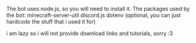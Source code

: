 The bot uses node.js, so you will need to install it.
The packages used by the bot:
minecraft-server-util
discord.js
dotenv (optional, you can just hardcode the stuff that i used it for)

i am lazy so i will not provide download links and tutorials, sorry :3
